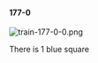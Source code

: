 #### 177-0
![train-177-0-0.png](https://github.com/lil-lab/nlvr/raw/master/nlvr/train/images/42/train-177-0-0.png "train-177-0-0.png")

There is 1 blue square